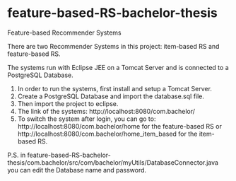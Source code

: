 # feature-based-RS-bachelor-thesis
Feature-based Recommender Systems

There are two Recommender Systems in this project: item-based RS and feature-based RS.

The systems run with Eclipse JEE on a Tomcat Server and is connected to a PostgreSQL Database.

1. In order to run the systems, first install and setup a Tomcat Server.
2. Create a PostgreSQL Database and import the database.sql file.
3. Then import the project to eclipse.
4. The link of the systems: http://localhost:8080/com.bachelor/
5. To switch the system after login, you can go to:
   http://localhost:8080/com.bachelor/home for the feature-based RS or
   http://localhost:8080/com.bachelor/home_item_based for the item-based RS.

P.S. in feature-based-RS-bachelor-thesis/com.bachelor/src/com/bachelor/myUtils/DatabaseConnector.java you can edit the Database name and password.
